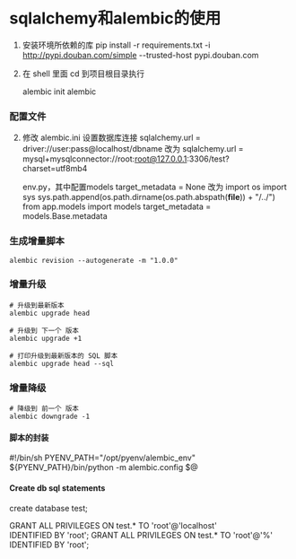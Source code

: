 
# sqlalchemy和alembic的使用

1. 安装环境所依赖的库
   pip install -r requirements.txt -i http://pypi.douban.com/simple --trusted-host pypi.douban.com

1. 在 shell 里面 cd 到项目根目录执行
   
   alembic init alembic 

### 配置文件 ###

2. 修改 alembic.ini 设置数据库连接
   sqlalchemy.url = driver://user:pass@localhost/dbname
   改为
   sqlalchemy.url = mysql+mysqlconnector://root:root@127.0.0.1:3306/test?charset=utf8mb4

   env.py，其中配置models
   target_metadata = None
   改为
   import os
   import sys
   sys.path.append(os.path.dirname(os.path.abspath(__file__)) + "/../")
   from app.models import models
   target_metadata = models.Base.metadata


### 生成增量脚本 ###

    alembic revision --autogenerate -m "1.0.0"

### 增量升级 ###

    # 升级到最新版本
    alembic upgrade head

    # 升级到 下一个 版本
    alembic upgrade +1

    # 打印升级到最新版本的 SQL 脚本
    alembic upgrade head --sql

### 增量降级 ###

    # 降级到 前一个 版本
    alembic downgrade -1

#### 脚本的封装 ###
#!/bin/sh
PYENV_PATH="/opt/pyenv/alembic_env"
${PYENV_PATH}/bin/python -m alembic.config $@

#### Create db sql statements ####

create database test;

GRANT ALL PRIVILEGES ON test.* TO 'root'@'localhost' \
  IDENTIFIED BY 'root';
GRANT ALL PRIVILEGES ON test.* TO 'root'@'%' \
  IDENTIFIED BY 'root';
